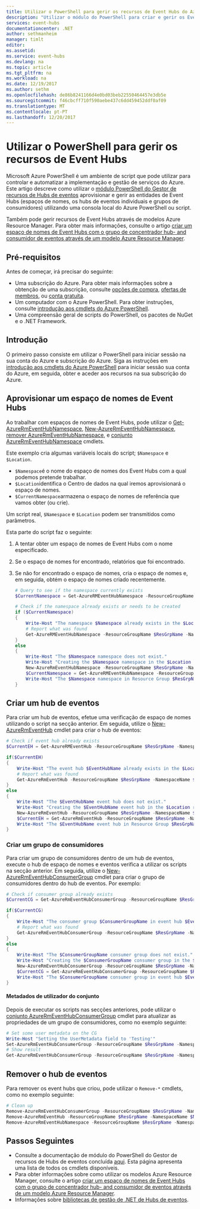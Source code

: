 ```yaml
---
title: Utilizar o PowerShell para gerir os recursos de Event Hubs do Azure | Microsoft Docs
description: "Utilizar o módulo do PowerShell para criar e gerir os Event Hubs"
services: event-hubs
documentationcenter: .NET
author: sethmanheim
manager: timlt
editor: 
ms.assetid: 
ms.service: event-hubs
ms.devlang: na
ms.topic: article
ms.tgt_pltfrm: na
ms.workload: na
ms.date: 12/19/2017
ms.author: sethm
ms.openlocfilehash: de86b8241166d4e0bd03beb22550464457e3db5e
ms.sourcegitcommit: f46cbcff710f590aebe437c6dd459452ddf0af09
ms.translationtype: MT
ms.contentlocale: pt-PT
ms.lasthandoff: 12/20/2017
---
```

# <a name="use-powershell-to-manage-event-hubs-resources"></a>Utilizar o PowerShell para gerir os recursos de Event Hubs

Microsoft Azure PowerShell é um ambiente de script que pode utilizar para controlar e automatizar a implementação e gestão de serviços do Azure. Este artigo descreve como utilizar o [módulo PowerShell do Gestor de recursos de Hubs de eventos](/powershell/module/azurerm.eventhub) aprovisionar e gerir as entidades de Event Hubs (espaços de nomes, os hubs de eventos individuais e grupos de consumidores) utilizando uma consola local do Azure PowerShell ou script.

Também pode gerir recursos de Event Hubs através de modelos Azure Resource Manager. Para obter mais informações, consulte o artigo [criar um espaço de nomes de Event Hubs com o grupo de concentrador hub- and consumidor de eventos através de um modelo Azure Resource Manager](event-hubs-resource-manager-namespace-event-hub.md).

## <a name="prerequisites"></a>Pré-requisitos

Antes de começar, irá precisar do seguinte:

* Uma subscrição do Azure. Para obter mais informações sobre a obtenção de uma subscrição, consulte [opções de compra][purchase options], [ofertas de membros][member offers], ou [conta gratuita][free account].
* Um computador com o Azure PowerShell. Para obter instruções, consulte [introdução aos cmdlets do Azure PowerShell](/powershell/azure/get-started-azureps).
* Uma compreensão geral de scripts do PowerShell, os pacotes de NuGet e o .NET Framework.

## <a name="get-started"></a>Introdução

O primeiro passo consiste em utilizar o PowerShell para iniciar sessão na sua conta do Azure e subscrição do Azure. Siga as instruções em [introdução aos cmdlets do Azure PowerShell](/powershell/azure/get-started-azureps) para iniciar sessão sua conta do Azure, em seguida, obter e aceder aos recursos na sua subscrição do Azure.

## <a name="provision-an-event-hubs-namespace"></a>Aprovisionar um espaço de nomes de Event Hubs

Ao trabalhar com espaços de nomes de Event Hubs, pode utilizar o [Get-AzureRmEventHubNamespace](/powershell/module/azurerm.eventhub/get-azurermeventhubnamespace), [New-AzureRmEventHubNamespace](/powershell/module/azurerm.eventhub/new-azurermeventhubnamespace), [remover AzureRmEventHubNamespace](/powershell/module/azurerm.eventhub/remove-azurermeventhubnamespace), e [conjunto AzureRmEventHubNamespace](/powershell/module/azurerm.eventhub/set-azurermeventhubnamespace) cmdlets.

Este exemplo cria algumas variáveis locais do script; `$Namespace` e `$Location`.

* `$Namespace`é o nome do espaço de nomes dos Event Hubs com a qual podemos pretende trabalhar.
* `$Location`identifica o Centro de dados na qual iremos aprovisionará o espaço de nomes.
* `$CurrentNamespace`armazena o espaço de nomes de referência que vamos obter (ou crie).

Um script real, `$Namespace` e `$Location` podem ser transmitidos como parâmetros.

Esta parte do script faz o seguinte:

1. A tentar obter um espaço de nomes de Event Hubs com o nome especificado.
2. Se o espaço de nomes for encontrado, relatórios que foi encontrado.
3. Se não for encontrado o espaço de nomes, cria o espaço de nomes e, em seguida, obtém o espaço de nomes criado recentemente.

    ```powershell
    # Query to see if the namespace currently exists
    $CurrentNamespace = Get-AzureRMEventHubNamespace -ResourceGroupName $ResGrpName -NamespaceName $Namespace
   
    # Check if the namespace already exists or needs to be created
    if ($CurrentNamespace)
    {
        Write-Host "The namespace $Namespace already exists in the $Location region:"
        # Report what was found
        Get-AzureRMEventHubNamespace -ResourceGroupName $ResGrpName -NamespaceName $Namespace
    }
    else
    {
        Write-Host "The $Namespace namespace does not exist."
        Write-Host "Creating the $Namespace namespace in the $Location region..."
        New-AzureRmEventHubNamespace -ResourceGroupName $ResGrpName -NamespaceName $Namespace -Location $Location
        $CurrentNamespace = Get-AzureRMEventHubNamespace -ResourceGroupName $ResGrpName -NamespaceName $Namespace
        Write-Host "The $Namespace namespace in Resource Group $ResGrpName in the $Location region has been successfully created."
    }
    ```

## <a name="create-an-event-hub"></a>Criar um hub de eventos

Para criar um hub de eventos, efetue uma verificação de espaço de nomes utilizando o script na secção anterior. Em seguida, utilize o [New-AzureRmEventHub](/powershell/module/azurerm.eventhub/new-azurermeventhub) cmdlet para criar o hub de eventos:

```powershell
# Check if event hub already exists
$CurrentEH = Get-AzureRMEventHub -ResourceGroupName $ResGrpName -NamespaceName $Namespace -EventHubName $EventHubName

if($CurrentEH)
{
    Write-Host "The event hub $EventHubName already exists in the $Location region:"
    # Report what was found
    Get-AzureRmEventHub -ResourceGroupName $ResGrpName -NamespaceName $Namespace -EventHubName $EventHubName
}
else
{
    Write-Host "The $EventHubName event hub does not exist."
    Write-Host "Creating the $EventHubName event hub in the $Location region..."
    New-AzureRmEventHub -ResourceGroupName $ResGrpName -NamespaceName $Namespace -EventHubName $EventHubName -Location $Location -MessageRetentionInDays 3
    $CurrentEH = Get-AzureRmEventHub -ResourceGroupName $ResGrpName -NamespaceName $Namespace -EventHubName $EventHubName
    Write-Host "The $EventHubName event hub in Resource Group $ResGrpName in the $Location region has been successfully created."
}
```

### <a name="create-a-consumer-group"></a>Criar um grupo de consumidores

Para criar um grupo de consumidores dentro de um hub de eventos, execute o hub de espaço de nomes e eventos verifica a utilizar os scripts na secção anterior. Em seguida, utilize o [New-AzureRmEventHubConsumerGroup](/powershell/module/azurerm.eventhub/new-azurermeventhubconsumergroup) cmdlet para criar o grupo de consumidores dentro do hub de eventos. Por exemplo:

```powershell
# Check if consumer group already exists
$CurrentCG = Get-AzureRmEventHubConsumerGroup -ResourceGroupName $ResGrpName -NamespaceName $Namespace -EventHubName $EventHubName -ConsumerGroupName $ConsumerGroupName -ErrorAction Ignore

if($CurrentCG)
{
    Write-Host "The consumer group $ConsumerGroupName in event hub $EventHubName already exists in the $Location region:"
    # Report what was found
    Get-AzureRmEventHubConsumerGroup -ResourceGroupName $ResGrpName -NamespaceName $Namespace -EventHubName $EventHubName
}
else
{
    Write-Host "The $ConsumerGroupName consumer group does not exist."
    Write-Host "Creating the $ConsumerGroupName consumer group in the $Location region..."
    New-AzureRmEventHubConsumerGroup -ResourceGroupName $ResGrpName -NamespaceName $Namespace -EventHubName $EventHubName -ConsumerGroupName $ConsumerGroupName
    $CurrentCG = Get-AzureRmEventHubConsumerGroup -ResourceGroupName $ResGrpName -NamespaceName $Namespace -EventHubName $EventHubName
    Write-Host "The $ConsumerGroupName consumer group in event hub $EventHubName in Resource Group $ResGrpName in the $Location region has been successfully created."
}
```

#### <a name="set-user-metadata"></a>Metadados de utilizador do conjunto

Depois de executar os scripts nas secções anteriores, pode utilizar o [conjunto AzureRmEventHubConsumerGroup](/powershell/module/azurerm.eventhub/set-azurermeventhubconsumergroup) cmdlet para atualizar as propriedades de um grupo de consumidores, como no exemplo seguinte:

```powershell
# Set some user metadata on the CG
Write-Host "Setting the UserMetadata field to 'Testing'"
Set-AzureRmEventHubConsumerGroup -ResourceGroupName $ResGrpName -NamespaceName $Namespace -EventHubName $EventHubName -ConsumerGroupName $ConsumerGroupName -UserMetadata "Testing"
# Show result
Get-AzureRmEventHubConsumerGroup -ResourceGroupName $ResGrpName -NamespaceName $Namespace -EventHubName $EventHubName -ConsumerGroupName $ConsumerGroupName
```

## <a name="remove-event-hub"></a>Remover o hub de eventos

Para remover os event hubs que criou, pode utilizar o `Remove-*` cmdlets, como no exemplo seguinte:

```powershell
# Clean up
Remove-AzureRmEventHubConsumerGroup -ResourceGroupName $ResGrpName -NamespaceName $Namespace -EventHubName $EventHubName -ConsumerGroupName $ConsumerGroupName
Remove-AzureRmEventHub -ResourceGroupName $ResGrpName -NamespaceName $Namespace -EventHubName $EventHubName
Remove-AzureRmEventHubNamespace -ResourceGroupName $ResGrpName -NamespaceName $Namespace
```

## <a name="next-steps"></a>Passos Seguintes

- Consulte a documentação de módulo do PowerShell do Gestor de recursos de Hubs de eventos concluída [aqui](/powershell/module/azurerm.eventhub). Esta página apresenta uma lista de todos os cmdlets disponíveis.
- Para obter informações sobre como utilizar os modelos Azure Resource Manager, consulte o artigo [criar um espaço de nomes de Event Hubs com o grupo de concentrador hub- and consumidor de eventos através de um modelo Azure Resource Manager](event-hubs-resource-manager-namespace-event-hub.md).
- Informações sobre [bibliotecas de gestão de .NET de Hubs de eventos](event-hubs-management-libraries.md).

[purchase options]: http://azure.microsoft.com/pricing/purchase-options/
[member offers]: http://azure.microsoft.com/pricing/member-offers/
[free account]: http://azure.microsoft.com/pricing/free-trial/
